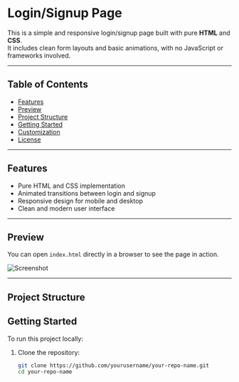# Login/Signup Page

This is a simple and responsive login/signup page built with pure **HTML** and **CSS**.  
It includes clean form layouts and basic animations, with no JavaScript or frameworks involved.

---

## Table of Contents

- [Features](#features)
- [Preview](#preview)
- [Project Structure](#project-structure)
- [Getting Started](#getting-started)
- [Customization](#customization)
- [License](#license)

---

## Features

- Pure HTML and CSS implementation
- Animated transitions between login and signup
- Responsive design for mobile and desktop
- Clean and modern user interface

---

## Preview

You can open `index.html` directly in a browser to see the page in action.

![Screenshot](sample1.png)

---

## Project Structure

## Getting Started

To run this project locally:

1. Clone the repository:

   ```bash
   git clone https://github.com/yourusername/your-repo-name.git
   cd your-repo-name